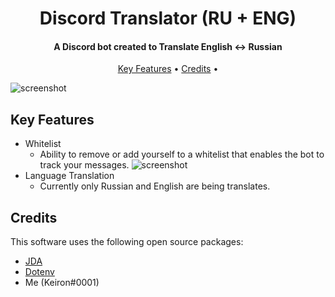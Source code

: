 <h1 align="center">
  Discord Translator (RU + ENG)
  <br>
</h1>

<h4 align="center">A Discord bot created to Translate English <-> Russian</h4>

<p align="center">
  <a href="#key-features">Key Features</a> •
  <a href="#credits">Credits</a> •
</p>

![screenshot](https://i.imgur.com/KYNWvP5.gif)

## Key Features

* Whitelist
  - Ability to remove or add yourself to a whitelist that enables the bot to track your messages.
  ![screenshot](https://i.imgur.com/ev53qJn.gif)
* Language Translation
  - Currently only Russian and English are being translates.

## Credits

This software uses the following open source packages:

- [JDA](https://github.com/DV8FromTheWorld/JDA)
- [Dotenv](https://github.com/cdimascio/java-dotenv)
- Me (Keiron#0001)

